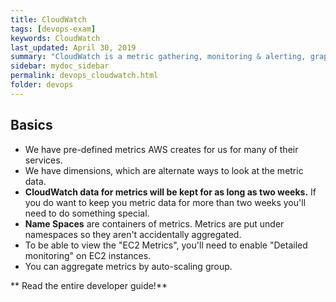 ```yaml
---
title: CloudWatch
tags: [devops-exam]
keywords: CloudWatch
last_updated: April 30, 2019
summary: "CloudWatch is a metric gathering, monitoring & alerting, graph service for AWS"
sidebar: mydoc_sidebar
permalink: devops_cloudwatch.html
folder: devops
---
```


## Basics
* We have pre-defined metrics AWS creates for us for many of their services.
* We have dimensions, which are alternate ways to look at the metric data. 
* **CloudWatch data for metrics will be kept for as long as two weeks.** If you do want to keep you metric 
data for more than two weeks you'll need to do something special.
* **Name Spaces** are containers of metrics. Metrics are put under namespaces so they aren't accidentally aggregated.
* To be able to view the "EC2 Metrics", you'll need to enable "Detailed monitoring" on EC2 instances.
* You can aggregate metrics by auto-scaling group.

** Read the entire developer guide!**
